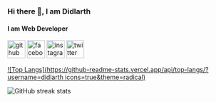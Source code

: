 ### Hi there 👋, I am Didlarth
#### I am Web Developer

[<img src='https://cdn.jsdelivr.net/npm/simple-icons@3.0.1/icons/github.svg' alt='github' height='40'>](https://github.com/didlarth)  [<img src='https://cdn.jsdelivr.net/npm/simple-icons@3.0.1/icons/facebook.svg' alt='facebook' height='40'>](https://www.facebook.com/didlarth)  [<img src='https://cdn.jsdelivr.net/npm/simple-icons@3.0.1/icons/instagram.svg' alt='instagram' height='40'>](https://www.instagram.com/didlarth/)  [<img src='https://cdn.jsdelivr.net/npm/simple-icons@3.0.1/icons/twitter.svg' alt='twitter' height='40'>](https://twitter.com/didlarth)  

[![Top Langs](https://github-readme-stats.vercel.app/api/top-langs/?username=didlarth icons=true&theme=radical)](https://github.com/anuraghazra/github-readme-stats)

![GitHub streak stats](https://streak-stats.demolab.com/?user=didlarth)  

